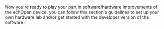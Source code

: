 Now you're ready to play your part in software/hardware improvements of the echOpen device, you can follow this section's guidelines to set up your own hardware lab and/or get started with the developer version of the software !

